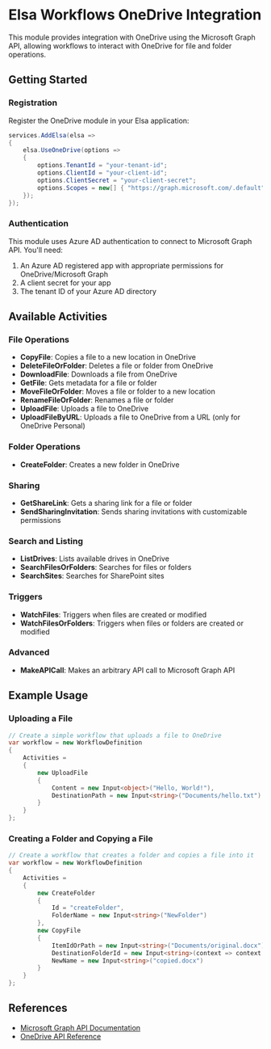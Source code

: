 # Elsa Workflows OneDrive Integration

This module provides integration with OneDrive using the Microsoft Graph API, allowing workflows to interact with OneDrive for file and folder operations.

## Getting Started

### Registration

Register the OneDrive module in your Elsa application:

```csharp
services.AddElsa(elsa => 
{
    elsa.UseOneDrive(options => 
    {
        options.TenantId = "your-tenant-id";
        options.ClientId = "your-client-id";
        options.ClientSecret = "your-client-secret";
        options.Scopes = new[] { "https://graph.microsoft.com/.default" };
    });
});
```

### Authentication

This module uses Azure AD authentication to connect to Microsoft Graph API. You'll need:

1. An Azure AD registered app with appropriate permissions for OneDrive/Microsoft Graph
2. A client secret for your app
3. The tenant ID of your Azure AD directory

## Available Activities

### File Operations

- **CopyFile**: Copies a file to a new location in OneDrive
- **DeleteFileOrFolder**: Deletes a file or folder from OneDrive
- **DownloadFile**: Downloads a file from OneDrive
- **GetFile**: Gets metadata for a file or folder
- **MoveFileOrFolder**: Moves a file or folder to a new location
- **RenameFileOrFolder**: Renames a file or folder
- **UploadFile**: Uploads a file to OneDrive
- **UploadFileByURL**: Uploads a file to OneDrive from a URL (only for OneDrive Personal)

### Folder Operations

- **CreateFolder**: Creates a new folder in OneDrive

### Sharing

- **GetShareLink**: Gets a sharing link for a file or folder
- **SendSharingInvitation**: Sends sharing invitations with customizable permissions

### Search and Listing

- **ListDrives**: Lists available drives in OneDrive
- **SearchFilesOrFolders**: Searches for files or folders
- **SearchSites**: Searches for SharePoint sites

### Triggers

- **WatchFiles**: Triggers when files are created or modified
- **WatchFilesOrFolders**: Triggers when files or folders are created or modified

### Advanced

- **MakeAPICall**: Makes an arbitrary API call to Microsoft Graph API

## Example Usage

### Uploading a File

```csharp
// Create a simple workflow that uploads a file to OneDrive
var workflow = new WorkflowDefinition
{
    Activities =
    {
        new UploadFile
        {
            Content = new Input<object>("Hello, World!"),
            DestinationPath = new Input<string>("Documents/hello.txt")
        }
    }
};
```

### Creating a Folder and Copying a File

```csharp
// Create a workflow that creates a folder and copies a file into it
var workflow = new WorkflowDefinition
{
    Activities =
    {
        new CreateFolder
        {
            Id = "createFolder",
            FolderName = new Input<string>("NewFolder")
        },
        new CopyFile
        {
            ItemIdOrPath = new Input<string>("Documents/original.docx"),
            DestinationFolderId = new Input<string>(context => context.GetResult<DriveItem>("createFolder").Id),
            NewName = new Input<string>("copied.docx")
        }
    }
};
```

## References

- [Microsoft Graph API Documentation](https://learn.microsoft.com/en-us/graph/api/overview)
- [OneDrive API Reference](https://learn.microsoft.com/en-us/onedrive/developer/)